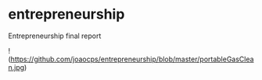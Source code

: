 # entrepreneurship
Entrepreneurship final report

!(https://github.com/joaocps/entrepreneurship/blob/master/portableGasClean.jpg)
